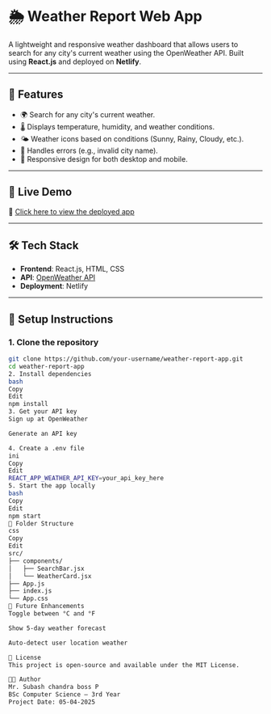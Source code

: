 # 🌦️ Weather Report Web App

A lightweight and responsive weather dashboard that allows users to search for any city's current weather using the OpenWeather API. Built using **React.js** and deployed on **Netlify**.

---

## 📌 Features

- 🌍 Search for any city's current weather.
- 🌡️ Displays temperature, humidity, and weather conditions.
- 🌤️ Weather icons based on conditions (Sunny, Rainy, Cloudy, etc.).
- 🚫 Handles errors (e.g., invalid city name).
- 📱 Responsive design for both desktop and mobile.

---

## 🚀 Live Demo

🔗 [Click here to view the deployed app](https://weather-report-pearl.vercel.app/)

---

## 🛠️ Tech Stack

- **Frontend**: React.js, HTML, CSS
- **API**: [OpenWeather API](https://openweathermap.org/api)
- **Deployment**: Netlify

---

## 🔧 Setup Instructions

### 1. Clone the repository
```bash
git clone https://github.com/your-username/weather-report-app.git
cd weather-report-app
2. Install dependencies
bash
Copy
Edit
npm install
3. Get your API key
Sign up at OpenWeather

Generate an API key

4. Create a .env file
ini
Copy
Edit
REACT_APP_WEATHER_API_KEY=your_api_key_here
5. Start the app locally
bash
Copy
Edit
npm start
📂 Folder Structure
css
Copy
Edit
src/
├── components/
│   ├── SearchBar.jsx
│   └── WeatherCard.jsx
├── App.js
├── index.js
└── App.css
📌 Future Enhancements
Toggle between °C and °F

Show 5-day weather forecast

Auto-detect user location weather

📄 License
This project is open-source and available under the MIT License.

👩‍💻 Author
Mr. Subash chandra boss P
BSc Computer Science – 3rd Year
Project Date: 05-04-2025
